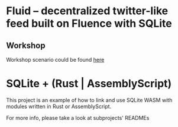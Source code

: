 # Fluid – decentralized twitter-like feed built on Fluence with SQLite

## Workshop
Workshop scenario could be found [here](https://fluence.dev/page/workshop-fluid-decentralized-twitter-like-feed-built-on-fluence)

# SQLite + (Rust | AssemblyScript)
This project is an example of how to link and use SQLite WASM with modules written in Rust or AssemblyScript.

For more info, please take a look at subprojects' READMEs
